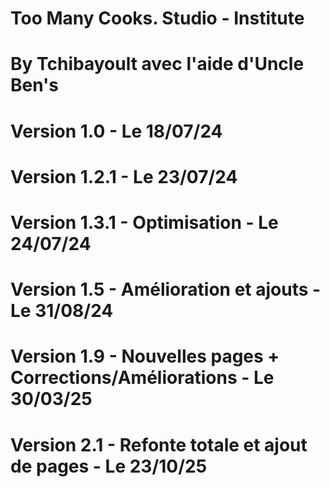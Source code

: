 # Too Many Cooks. Studio - Institute
# By Tchibayoult avec l'aide d'Uncle Ben's
# Version 1.0  - Le 18/07/24
# Version 1.2.1 - Le 23/07/24
# Version 1.3.1 - Optimisation - Le 24/07/24
# Version 1.5 - Amélioration et ajouts - Le 31/08/24
# Version 1.9 - Nouvelles pages + Corrections/Améliorations - Le 30/03/25
# Version 2.1 - Refonte totale et ajout de pages - Le 23/10/25
